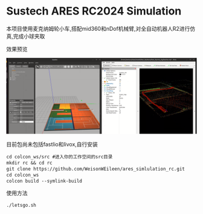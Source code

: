 <h1>Sustech ARES RC2024 Simulation</h1>
<p>本项目使用麦克纳姆轮小车,搭配mid360和nDof机械臂,对全自动机器人R2进行仿真,完成小球夹取</p>
<p>效果预览</p>
<img src="https://github.com/WeisonWEileen/ares_simlulation_rc/raw/master/docs/preview.png" alt="picture" title="gazebo仿真与rviz显示">

<p>目前包尚未包括fastlio和livox,自行安装</p>
<html>
 
    cd colcon_ws/src #进入你的工作空间的src目录
    mkdir rc && cd rc
    git clone https://github.com/WeisonWEileen/ares_simlulation_rc.git
    cd colcon_ws      
    colcon build --symlink-build

</html>
<p>使用方法</p>
<html>

    ./letsgo.sh
    
</html>